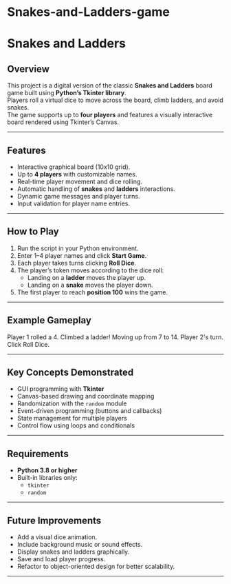 # Snakes-and-Ladders-game
# Snakes and Ladders

## Overview
This project is a digital version of the classic **Snakes and Ladders** board game built using **Python’s Tkinter library**.  
Players roll a virtual dice to move across the board, climb ladders, and avoid snakes.  
The game supports up to **four players** and features a visually interactive board rendered using Tkinter’s Canvas.

---

## Features
- Interactive graphical board (10x10 grid).
- Up to **4 players** with customizable names.
- Real-time player movement and dice rolling.
- Automatic handling of **snakes** and **ladders** interactions.
- Dynamic game messages and player turns.
- Input validation for player name entries.

---

## How to Play
1. Run the script in your Python environment.  
2. Enter 1–4 player names and click **Start Game**.  
3. Each player takes turns clicking **Roll Dice**.  
4. The player’s token moves according to the dice roll:
   - Landing on a **ladder** moves the player up.
   - Landing on a **snake** moves the player down.
5. The first player to reach **position 100** wins the game.

---

## Example Gameplay
Player 1 rolled a 4.
Climbed a ladder! Moving up from 7 to 14.
Player 2's turn. Click Roll Dice.


---

## Key Concepts Demonstrated
- GUI programming with **Tkinter**
- Canvas-based drawing and coordinate mapping
- Randomization with the `random` module
- Event-driven programming (buttons and callbacks)
- State management for multiple players
- Control flow using loops and conditionals

---

## Requirements
- **Python 3.8 or higher**
- Built-in libraries only:
  - `tkinter`
  - `random`

---

## Future Improvements
- Add a visual dice animation.
- Include background music or sound effects.
- Display snakes and ladders graphically.
- Save and load player progress.
- Refactor to object-oriented design for better scalability.

---


